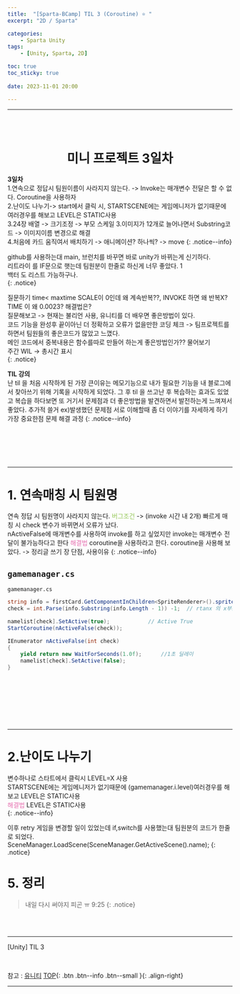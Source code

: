 ```yaml
---
title:  "[Sparta-BCamp] TIL 3 (Coroutine) ⭐ "
excerpt: "2D / Sparta"

categories:
    - Sparta Unity
tags:
    - [Unity, Sparta, 2D]

toc: true
toc_sticky: true
 
date: 2023-11-01 20:00

---
```

- - -
<BR><BR>

<center><H1> 미니 프로젝트 3일차  </H1></center>

**3일차**  
1.연속으로 정답시 팀원이름이 사라지지 않는다. -> Invoke는 매개변수 전달은 할 수 없다. Coroutine을 사용하자  
2.난이도 나누기-> start에서 클릭 시, STARTSCENE에는 게임메니저가 없기때문에 여러경우를 해보고 LEVEL은 STATIC사용  
3.24장 배열 -> 크기조정 -> 부모 스케일
3.이미지가 12개로 늘어나면서 Substring코드 -> 이미지이름 변경으로 해결  
4.처음에 카드 움직여서 배치하기 -> 애니메이션? 하나씩?   -> move
{: .notice--info}

github를 사용하는대 main, 브런치를 바꾸면 바로 unity가 바뀌는게 신기하다.  
리트라이 를 IF문으로 햇는데 팀원분이 한줄로 하신게 너무 좋았다.  1   
백터 도 리스트 가능하구나.  
{: .notice}

질문하기 time< maxtime SCALE이 0인데 왜 계속반복??, INVOKE 하면 왜 반복X? TIME 이 왜 0.0023? 해결법은?  
질문해보고 -> 현재는 불리언 사용, 유니티를 더 배우면 좋은방법이 있다.  
코드 기능을 완성후 끝이아닌 더 정확하고 오류가 없을만한 코딩 체크  -> 팀프로젝트를 하면서 팀원들의 좋은코드가 많았고 느꼈다.  
메인 코드에서 중복내용은 함수를따로 만들어 하는게 좋은방법인가?? 물어보기  
주간 WIL  -> 총시간 표시  
{: .notice}

**TIL 강의**  
난 til 을 처음 시작하게 된 가장 큰이유는 메모기능으로 내가 필요한 기능을 내 블로그에서 찾아쓰기 위해 기록을 시작하게 되었다.
그 후 til 을 쓰고난 후 복습하는 효과도 있었고 복습을 하다보면 또 거기서 문제점과 더 좋은방법을 발견하면서 발전하는게 느껴져서 좋았다.
추가적 쓸거 ex)발생했던 문제점 서로 이해할때 좀 더 이야기를 자세하게 하기
가장 중요한점 문제 해결 과정
{: .notice--info}
<br><br><br><br><br><br>
- - - 

# 1. 연속매칭 시 팀원명
연속 정답 시 팀원명이 사라지지 않는다. <span style="color:#96C85A">버그조건</span> -> (invoke 시간 내 2개) 빠르게 매칭 시 check 변수가 바뀌면서 오류가 났다.  
nActiveFalse에 매개변수를 사용하여 invoke를 하고 싶었지만 invoke는 매개변수 전달이 불가능하다고 한다 
<span style="color:#E66EAF">해결법</span> coroutine을 사용하라고 한다.
coroutine을 사용해 보았다. -> 정리글 쓰기 장 단점, 사용이유
{: .notice--info}

## `gamemanager.cs`

<div class="notice--primary" markdown="1"> 

`gamemanager.cs`
```c# 
string info = firstCard.GetComponentInChildren<SpriteRenderer>().sprite.name;   // sprite의 이름 rtanx info에 저장
check = int.Parse(info.Substring(info.Length - 1)) -1;  // rtanx 의 x부분 자르기, int 로 변형

namelist[check].SetActive(true);            // Active True
StartCoroutine(nActiveFalse(check));

IEnumerator nActiveFalse(int check)
{
    yield return new WaitForSeconds(1.0f);      //1초 딜레이
    namelist[check].SetActive(false);
}

```
</div>

<br><br><br><br><br><br>
- - - 

# 2.난이도 나누기
변수하나로 스타트에서 클릭시 LEVEL=X 사용  
STARTSCENE에는 게임메니저가 없기때문에 (gamemanager.i.level)여러경우를 해보고 LEVEL은 STATIC사용  
<span style="color:#E66EAF">해결법</span> LEVEL은 STATIC사용   
{: .notice--info}

이후 retry 게임을 변경할 일이 있었는데 if,switch를 사용했는대 팀원분의 코드가 한줄로 되었다.
SceneManager.LoadScene(SceneManager.GetActiveScene().name);
{: .notice}

# 5. 정리

>   내일 다시 써야지 피곤 ㅠ 9:25
{: .notice}

<br><br>
- - - 

[Unity] TIL 3

<br>

참고 : [유니티](https://docs.unity3d.com/kr/)
[TOP](#){: .btn .btn--info .btn--small }{: .align-right}
<br>
- - -
